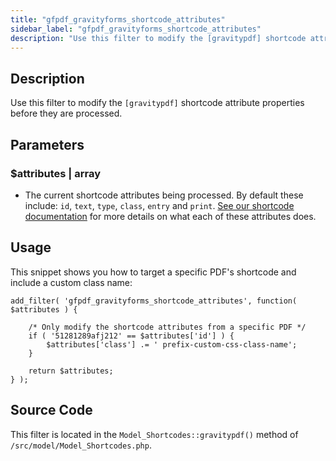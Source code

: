```yaml
---
title: "gfpdf_gravityforms_shortcode_attributes"
sidebar_label: "gfpdf_gravityforms_shortcode_attributes"
description: "Use this filter to modify the [gravitypdf] shortcode attribute properties before they are processed."
---
```


## Description 

Use this filter to modify the `[gravitypdf]` shortcode attribute properties before they are processed.

## Parameters 

### $attributes | array
*  The current shortcode attributes being processed. By default these include: `id`, `text`, `type`, `class`, `entry` and `print`. [See our shortcode documentation](user-shortcodes.md#attributes) for more details on what each of these attributes does. 

## Usage 

This snippet shows you how to target a specific PDF's shortcode and include a custom class name:

```
add_filter( 'gfpdf_gravityforms_shortcode_attributes', function( $attributes ) {

	/* Only modify the shortcode attributes from a specific PDF */
	if ( '51281289afj212' == $attributes['id'] ) {
		$attributes['class'] .= ' prefix-custom-css-class-name';
	}

	return $attributes;
} );
```
 
## Source Code 

This filter is located in the `Model_Shortcodes::gravitypdf()` method of `/src/model/Model_Shortcodes.php`.
